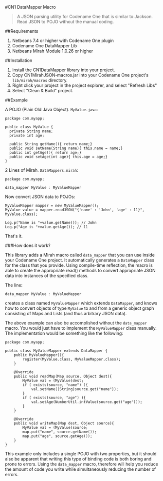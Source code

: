 #CN1 DataMapper Macro

>A JSON parsing utility for Codename One that is similar to Jackson.  Read JSON to POJO without the manual coding.

##Requirements

1. Netbeans 7.4 or higher with Codename One plugin
2. Codename One DataMapper Lib
3. Netbeans Mirah Module 1.0.26 or higher

##Installation

1. Install the CN1DataMapper library into your project.
2. Copy CN1MirahJSON-macros.jar into your Codename One project's `lib/mirah/macros` directory.
3. Right click your project in the project explorer, and select "Refresh Libs"
4. Select "Clean & Build" project.

##Example

A POJO (Plain Old Java Object).  `MyValue.java`:

~~~
package com.myapp;

public class MyValue {
  private String name;
  private int age;
  
  public String getName(){ return name;}
  public void setName(String name){ this.name = name;}
  public int getAge(){ return age;}
  public void setAge(int age){ this.age = age;}
}
~~~


2 Lines of Mirah.  `DataMappers.mirah`:

~~~
package com.myapp;

data_mapper MyValue : MyValueMapper
~~~

Now convert JSON data to POJOs:

~~~
MyValueMapper mapper = new MyValueMapper();
MyValue value = mapper.readJSON("{'name' : 'John', 'age' : 11}", MyValue.class);

Log.p("Name is "+value.getName()); // John
Log.p("Age is "+value.getAge()); // 11
~~~

That's it.

###How does it work?

This library adds a Mirah macro called `data_mapper` that you can use inside your Codename One project.  It automatically generates a `DataMapper` class for the class that you provide.  Using compile-time reflection, the macro is able to create the appropriate read() methods to convert appropriate JSON data into instances of the specified class.

The line:

~~~
data_mapper MyValue : MyValueMapper
~~~

creates a class named `MyValueMapper` which extends `DataMapper`, and knows how to convert objects of type `MyValue` to and from a generic object graph consisting of Maps and Lists (and thus arbitrary JSON data).

The above example can also be accomplished without the `data_mapper` macro.  You would just have to implement the `MyValueMapper` class manually.  The implementation would be something like the following:

~~~
package com.myapp;

public class MyValueMapper extends DataMapper {
    public MyValueMapper(){
        register(MyValue.class, MyValueMapper.class);
    }
    
    @Override
    public void readMap(Map source, Object dest){
        MyValue val = (MyValue)dest;
        if ( exists(source, "name") ){
            val.setName((String)source.get("name"));
        }
        if ( exists(source, "age") ){
            val.setAge(NumberUtil.intValue(source.get("age")));
        }
    }
    
    @Override
    public void writeMap(Map dest, Object source){
        MyValue val = (MyValue)source;
        map.put("name", source.getName());
        map.put("age", source.getAge());
    }
}
~~~

This example only includes a single POJO with two properties, but it should also be apparent that writing this type of binding code is both boring and prone to errors.  Using the `data_mapper` macro, therefore will help you reduce the amount of code you write while simultaneously reducing the number of errors.
